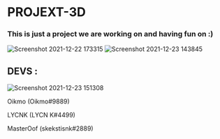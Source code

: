 # PROJEXT-3D

### This is just a project we are working on and having fun on :)

![Screenshot 2021-12-22 173315](https://user-images.githubusercontent.com/78755068/147254703-da2f30e6-d457-4707-8431-ad2ff635057e.png) 
![Screenshot 2021-12-23 143845](https://user-images.githubusercontent.com/78755068/147255163-00922fce-7a43-43ae-ba6e-7a6cb055aaf3.png)

## DEVS :

![Screenshot 2021-12-23 151308](https://user-images.githubusercontent.com/78755068/147380653-95fda30d-042b-4a64-b565-fc7c1b2fed57.png)

Oikmo (Oikmo#9889)

LYCNK (LYCN K#4499)

MasterOof (skekstisnk#2889)
